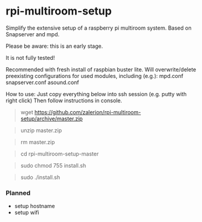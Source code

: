 # rpi-multiroom-setup
Simplify the extensive setup of a raspberry pi multiroom system. Based on Snapserver and mpd.


Please be aware: this is an early stage.

It is not fully tested!

Recommended with fresh install of raspbian buster lite.
Will overwrite/delete preexisting configurations for used modules, including (e.g.):
mpd.conf
snapserver.conf
asound.conf

How to use:
Just copy everything below into ssh session (e.g. putty with right click)
Then follow instructions in console.

> wget https://github.com/zalerion/rpi-multiroom-setup/archive/master.zip

> unzip master.zip

> rm master.zip 

> cd rpi-multiroom-setup-master

> sudo chmod 755 install.sh

> sudo ./install.sh



### Planned

* setup hostname
* setup wifi
